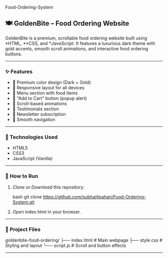 Food-Ordering-System
## 🍽 GoldenBite – Food Ordering Website

GoldenBite is a premium, scrollable food ordering website built using *HTML, **CSS, and **JavaScript*. It features a luxurious dark theme with gold accents, smooth scroll animations, and interactive food ordering buttons.

---

### ✨ Features

* 🖤 Premium color design (Dark + Gold)
* 📱 Responsive layout for all devices
* 🍕 Menu section with food items
* 🛒 "Add to Cart" button (popup alert)
* 📜 Scroll-based animations
* 💬 Testimonials section
* 📧 Newsletter subscription
* 🔗 Smooth navigation

---

### 🔧 Technologies Used

* HTML5
* CSS3
* JavaScript (Vanilla)

---

### 🚀 How to Run

1. *Clone or Download* this repository:

   bash
   git clone https://github.com/subhajitpahari/Food-Ordering-System.git
   

2. *Open* index.html in your browser.

---

### 📁 Project Files


goldenbite-food-ordering/
├── index.html      # Main webpage
├── style.css       # Styling and layout
└── script.js       # Scroll and button effects


---
